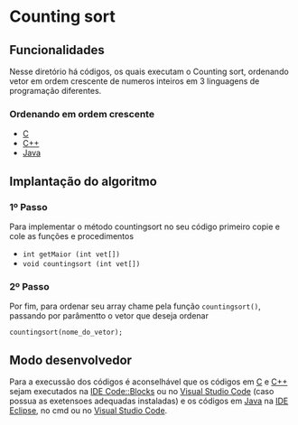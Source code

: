 # Counting sort
<!-- 
## Funcionamento
-->

## Funcionalidades
Nesse diretório há códigos, os quais executam o Counting sort, ordenando vetor em ordem crescente de numeros inteiros em 3 linguagens de programação diferentes.

### Ordenando em ordem crescente
- [C](counting.c)
- [C++](counting.cpp)
- [Java](counting.java)

## Implantação do algoritmo

### 1º Passo

Para implementar o método countingsort no seu código primeiro copie e cole as funções e procedimentos

- `int getMaior (int vet[])`
- `void countingsort (int vet[])`

### 2º Passo

Por fim, para ordenar seu array chame pela função `countingsort()`, passando por parâmentto o vetor que deseja ordenar

``` 
countingsort(nome_do_vetor); 
```

## Modo desenvolvedor
Para a execussão dos códigos é aconselhável que os códigos em [C](counting.c) e [C++](counting.cpp) sejam executados na [IDE Code::Blocks](https://www.codeblocks.org/) ou no [Visual Studio Code](https://code.visualstudio.com/) (caso possua as exetensoes adequadas instaladas) e os códigos em [Java](counting.java) na [IDE Eclipse](https://www.eclipse.org/), no cmd ou no [Visual Studio Code](https://code.visualstudio.com/).
